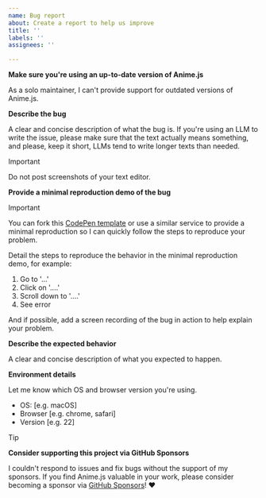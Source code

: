```yaml
---
name: Bug report
about: Create a report to help us improve
title: ''
labels: ''
assignees: ''

---
```


**Make sure you're using an up-to-date version of Anime.js**

As a solo maintainer, I can't provide support for outdated versions of Anime.js.

**Describe the bug**

A clear and concise description of what the bug is.
If you're using an LLM to write the issue, please make sure that the text actually means something, and please, keep it short, LLMs tend to write longer texts than needed.
> [!IMPORTANT]
> Do not post screenshots of your text editor.

**Provide a minimal reproduction demo of the bug**

> [!IMPORTANT]
> You can fork this [CodePen template](https://codepen.io/juliangarnier/pen/pvoGoxR) or use a similar service to provide a minimal reproduction so I can quickly follow the steps to reproduce your problem.

Detail the steps to reproduce the behavior in the minimal reproduction demo, for example:
1. Go to '...'
2. Click on '....'
3. Scroll down to '....'
4. See error

And if possible, add a screen recording of the bug in action to help explain your problem.

**Describe the expected behavior**

A clear and concise description of what you expected to happen.

**Environment details**

Let me know which OS and browser version you're using.
 - OS: [e.g. macOS]
 - Browser [e.g. chrome, safari]
 - Version [e.g. 22]

> [!TIP]
> **Consider supporting this project via GitHub Sponsors**
> 
> I couldn't respond to issues and fix bugs without the support of my sponsors. If you find Anime.js valuable in your work, please consider becoming a sponsor via [GitHub Sponsors](https://github.com/sponsors/juliangarnier)! ❤️
